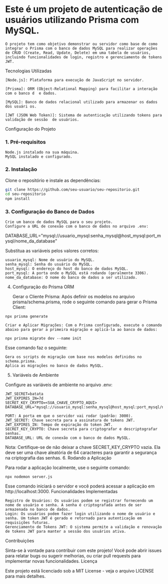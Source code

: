 # Este é um projeto de autenticação de usuários utilizando Prisma com MySQL. 

    O projeto tem como objetivo demonstrar ou servidor como base de como integrar o Prisma com o banco de dados MySQL para realizar operações de CRUD (Create, Read, Update, Delete) em uma tabela de usuários, incluindo funcionalidades de login, registro e gerenciamento de tokens JWT.
    
Tecnologias Utilizadas

    [Node.js]: Plataforma para execução de JavaScript no servidor.
    
    [Prisma]: ORM (Object-Relational Mapping) para facilitar a interação com o banco d  e dados.

    [MySQL]: Banco de dados relacional utilizado para armazenar os dados dos usuári os.

    [JWT (JSON Web Token)]: Sistema de autenticação utilizando tokens para validação de sessão  de usuários.

Configuração do Projeto

### 1. Pré-requisitos

    Node.js instalado na sua máquina.
    MySQL instalado e configurado.

### 2. Instalação

Clone o repositório e instale as dependências:

```bash
git clone https://github.com/seu-usuario/seu-repositorio.git
cd seu-repositorio
npm install
```
### 3. Configuração do Banco de Dados

    Crie um banco de dados MySQL para o seu projeto.
    Configure a URL de conexão com o banco de dados no arquivo .env:

DATABASE_URL="mysql://usuario_mysql:senha_mysql@host_mysql:port_mysql/nome_da_database"

Substitua as variáveis pelos valores corretos:

    usuario_mysql: Nome de usuário do MySQL.
    senha_mysql: Senha do usuário do MySQL.
    host_mysql: O endereço do host do banco de dados MySQL.
    port_mysql: A porta onde o MySQL está rodando (geralmente 3306).
    nome_da_database: O nome do banco de dados a ser utilizado.

4. Configuração do Prisma ORM

    Gerar o Cliente Prisma: Após definir os modelos no arquivo prisma/schema.prisma, rode o seguinte comando para gerar o Prisma Client:

```npx prisma generate```

    Criar e Aplicar Migrações: Com o Prisma configurado, execute o comando abaixo para gerar a primeira migração e aplicá-la ao banco de dados:

```npx prisma migrate dev --name init```

Esse comando faz o seguinte:

    Gera os scripts de migração com base nos modelos definidos no schema.prisma.
    Aplica as migrações no banco de dados MySQL.

5. Variáveis de Ambiente

Configure as variáveis de ambiente no arquivo .env:

```PORT=3000
JWT_SECRET=batata
JWT_EXPIRES_IN=7d
SECRET_KEY_CRYPTO=<SUA_CHAVE_CRYPTO_AQUI>
DATABASE_URL="mysql://usuario_mysql:senha_mysql@host_mysql:port_mysql/nome_da_database"
```

    PORT: A porta em que o servidor vai rodar (padrão: 3000).
    JWT_SECRET: Chave secreta para a assinatura de tokens JWT.
    JWT_EXPIRES_IN: Tempo de expiração do token JWT.
    SECRET_KEY_CRYPTO: Chave secreta para criptografar e descriptografar senhas.
    DATABASE_URL: URL de conexão com o banco de dados MySQL.

Nota: Certifique-se de não deixar a chave SECRET_KEY_CRYPTO vazia. Ela deve ser uma chave aleatória de 64 caracteres para garantir a segurança na criptografia das senhas.
6. Rodando a Aplicação

Para rodar a aplicação localmente, use o seguinte comando:

```npx nodemon server.js```

Esse comando iniciará o servidor e você poderá acessar a aplicação em http://localhost:3000.
Funcionalidades Implementadas

    Registro de Usuários: Os usuários podem se registrar fornecendo um nome de usuário e senha. A senha é criptografada antes de ser armazenada no banco de dados.
    Login: Os usuários podem fazer login utilizando o nome de usuário e senha. Um token JWT é gerado e retornado para autenticação em requisições futuras.
    Gerenciamento de Tokens JWT: O sistema permite a validação e renovação de tokens JWT para manter a sessão dos usuários ativa.

Contribuições

Sinta-se à vontade para contribuir com este projeto! Você pode abrir issues para relatar bugs ou sugerir melhorias, ou criar pull requests para implementar novas funcionalidades.
Licença

Este projeto está licenciado sob a MIT License - veja o arquivo LICENSE para mais detalhes.